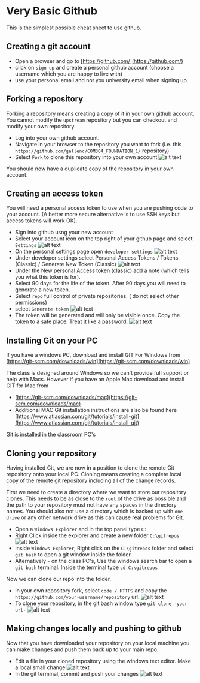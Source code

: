 # Very Basic Github

This is the simplest possible cheat sheet to use github.

## Creating a git account

* Open a browser and go to [https://github.com/](https://github.com/)
* click on `sign up` and create a personal github account (choose a username which you are happy to live with)
* use your personal email and not you university email when signing up.

## Forking a repository

Forking a repository means creating a copy of it in your own github account.
You cannot modify the `upstream` repository but you can checkout and modify your own repository.

* Log into your own github account.
* Navigate in your browser to the repository you want to fork (i.e. this `https://github.com/gallenc/COM304_FOUNDATION_1/`  repository)
* Select `Fork` to clone this repository into your own account
     ![alt text](../main/docs/images/ForkingARepo.png "Figure ForkingARepo.png")

You should now have a duplicate copy of the repository in your own account.

## Creating an access token

You will need a personal access token to use when you are pushing code to your account.
(A better more secure alternative is to use SSH keys but access tokens will work OK).

* Sign into github usng your new account
* Select your account icon on the top right of your github page and select `Settings`
    ![alt text](../main/docs/images/githubsettings1.png "Figure githubsettings1.png")
* On the personal settings page open `developer settings`
     ![alt text](../main/docs/images/githubsettings2.png "Figure githubsettings2.png")
* Under developer settings select Personal Access Tokens / Tokens (Classic) / Generate New Token (Classic)
    ![alt text](../main/docs/images/githubsettings3.png "Figure githubsettings3.png")
* Under the New personal Access token (classic) add a note (which tells you what this token is for).
* Select 90 days for the life of the token. After 90 days you will need to generate a new token.
* Select `repo` full control of private repositories. ( do not select other permissions)
* select `Generate token`
    ![alt text](../main/docs/images/githubsettings4.png "Figure githubsettings4.png")
* The token will be generated and will only be visible once. Copy the token to a safe place. Treat it like a password.
    ![alt text](../main/docs/images/githubsettings5.png "Figure githubsettings5.png")


## Installing Git on your PC

If you have a windows PC, download and install GIT For Windows from [https://git-scm.com/downloads/win](https://git-scm.com/downloads/win)

The class is designed around Windows so we can't provide full support or help with Macs. 
However if you have an Apple Mac download and install GIT for Mac from 
* [https://git-scm.com/downloads/mac](https://git-scm.com/downloads/mac)
* Additional MAC Git installation instructions are also be found here [https://www.atlassian.com/git/tutorials/install-git](https://www.atlassian.com/git/tutorials/install-git)

Git is installed in the classroom PC's

## Cloning your repository

Having installed Git, we are now in a position to clone the remote Git repository onto your local PC. 
Cloning means creating a complete local copy of the remote git repository including all of the change records.

First we need to create a directory where we want to store our repository clones.
This needs to be as close to the `root` of the drive as possible and the path to your repository must not have any spaces in the directory names.
You should also not use a directory which is backed up with `one drive` or any other network drive as this can cause real problems for Git.

* Open a `Windows Explorer` and in the top panel type `C:`
* Right Click inside the explorer and create a new folder `C:\gitrepos`
    ![alt text](../main/docs/images/checkoutGit2.png "Figure gcheckoutGit2.png")
* Inside `Windows Explorer`, Right click on the `C:\gitrepos` folder and select `git bash` to open a git window inside the folder.
* Alternatively - on the class PC's, Use the windows search bar to open a `git bash` terminal. Inside the terminal type `cd C:\gitrepos`

Now we can clone our repo into the folder.

* In your own repository fork, select `code / HTTPS` and copy the `https://github.com/your-username/repository` url.
    ![alt text](../main/docs/images/githubsettings6.png "Figure githubsettings6.png")
* To clone your repository, in the git bash window type `git clone -your-url-`
    ![alt text](../main/docs/images/checkoutGit1.png "Figure checkoutGit1.png")

## Making changes locally and pushing to github

Now that you have downloaded your repository on your local machine you can make changes and push them back up to your main repo.

* Edit a file in your cloned repository using the windows text editor. Make a local small change
    ![alt text](../main/docs/images/editFile.png "Figure editFile.png")
* In the git terminal, commit and push your changes
    ![alt text](../main/docs/images/checkoutGit3.png "Figure checkoutGit3.png")




